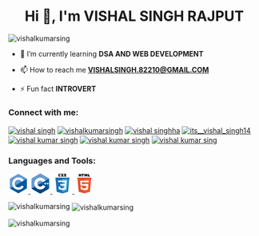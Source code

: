 <h1 align="center">Hi 👋, I'm VISHAL SINGH RAJPUT</h1>
<p align="left"> <img src="https://komarev.com/ghpvc/?username=vishalkumarsing&label=Profile%20views&color=0e75b6&style=flat" alt="vishalkumarsing" /> </p>

- 🌱 I’m currently learning **DSA AND WEB DEVELOPMENT**

- 📫 How to reach me **VISHALSINGH.82210@GMAIL.COM**

- ⚡ Fun fact **INTROVERT**

<h3 align="left">Connect with me:</h3>

<p align="left">
<a href="https://twitter.com/vishal singh" target="blank"><img align="center" src="https://raw.githubusercontent.com/rahuldkjain/github-profile-readme-generator/master/src/images/icons/Social/twitter.svg" alt="vishal singh" height="30" width="40" /></a>
<a href="https://linkedin.com/in/vishalkumarsingh" target="blank"><img align="center" src="https://raw.githubusercontent.com/rahuldkjain/github-profile-readme-generator/master/src/images/icons/Social/linked-in-alt.svg" alt="vishalkumarsingh" height="30" width="40" /></a>
<a href="https://fb.com/vishal singhha" target="blank"><img align="center" src="https://raw.githubusercontent.com/rahuldkjain/github-profile-readme-generator/master/src/images/icons/Social/facebook.svg" alt="vishal singhha" height="30" width="40" /></a>
<a href="https://instagram.com/its__vishal_singh14" target="blank"><img align="center" src="https://raw.githubusercontent.com/rahuldkjain/github-profile-readme-generator/master/src/images/icons/Social/instagram.svg" alt="its__vishal_singh14" height="30" width="40" /></a>
<a href="https://www.hackerrank.com/vishal kumar singh" target="blank"><img align="center" src="https://raw.githubusercontent.com/rahuldkjain/github-profile-readme-generator/master/src/images/icons/Social/hackerrank.svg" alt="vishal kumar singh" height="30" width="40" /></a>
<a href="https://codeforces.com/profile/vishal kumar singh" target="blank"><img align="center" src="https://raw.githubusercontent.com/rahuldkjain/github-profile-readme-generator/master/src/images/icons/Social/codeforces.svg" alt="vishal kumar singh" height="30" width="40" /></a>
<a href="https://www.leetcode.com/vishal kumar sing" target="blank"><img align="center" src="https://raw.githubusercontent.com/rahuldkjain/github-profile-readme-generator/master/src/images/icons/Social/leet-code.svg" alt="vishal kumar sing" height="30" width="40" /></a>
</p>

<h3 align="left">Languages and Tools:</h3>
<p align="left"> <a href="https://www.cprogramming.com/" target="_blank" rel="noreferrer"> <img src="https://raw.githubusercontent.com/devicons/devicon/master/icons/c/c-original.svg" alt="c" width="40" height="40"/> </a> <a href="https://www.w3schools.com/cpp/" target="_blank" rel="noreferrer"> <img src="https://raw.githubusercontent.com/devicons/devicon/master/icons/cplusplus/cplusplus-original.svg" alt="cplusplus" width="40" height="40"/> </a> <a href="https://www.w3schools.com/css/" target="_blank" rel="noreferrer"> <img src="https://raw.githubusercontent.com/devicons/devicon/master/icons/css3/css3-original-wordmark.svg" alt="css3" width="40" height="40"/> </a> <a href="https://www.w3.org/html/" target="_blank" rel="noreferrer"> <img src="https://raw.githubusercontent.com/devicons/devicon/master/icons/html5/html5-original-wordmark.svg" alt="html5" width="40" height="40"/> </a> </p>

<p><img align="left" src="https://github-readme-stats.vercel.app/api/top-langs?username=vishalkumarsing&show_icons=true&locale=en&layout=compact" alt="vishalkumarsing" /></p>

<p>&nbsp;<img align="center" src="https://github-readme-stats.vercel.app/api?username=vishalkumarsing&show_icons=true&locale=en" alt="vishalkumarsing" /></p>

<p><img align="center" src="https://github-readme-streak-stats.herokuapp.com/?user=vishalkumarsing&" alt="vishalkumarsing" /></p>

